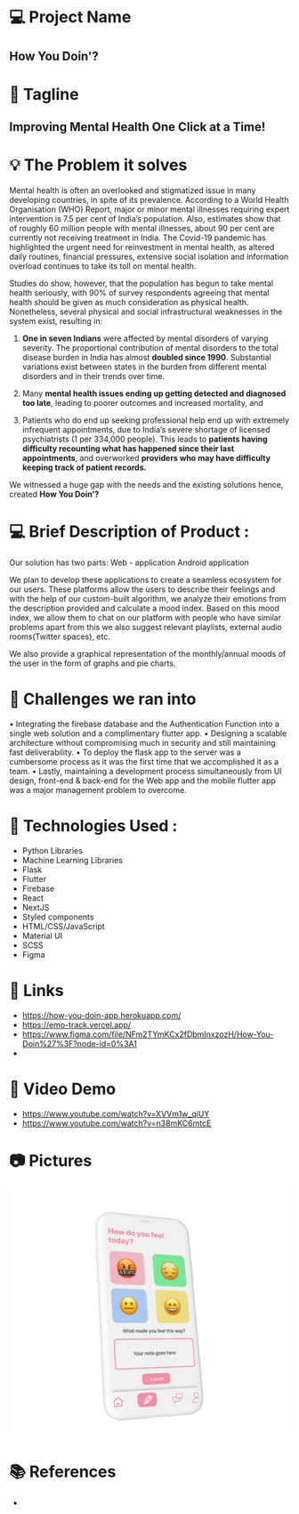 # 💻 Project Name

## How You Doin'?

# 🚀 Tagline

## Improving Mental Health One Click at a Time!

# 💡 The Problem it solves

Mental health is often an overlooked and stigmatized issue in many developing countries, in spite of its prevalence. According to a World Health Organisation (WHO) Report, major or minor mental illnesses requiring expert intervention is 7.5 per cent of India’s population. Also, estimates show that of roughly 60 million people with mental illnesses, about 90 per cent are currently not receiving treatment in India. The Covid-19 pandemic has highlighted the urgent need for reinvestment in mental health, as altered daily routines, financial pressures, extensive social isolation and information overload continues to take its toll on mental health.

Studies do show, however, that the population has begun to take mental health seriously, with 90% of survey respondents agreeing that mental health should be given as much consideration as physical health. Nonetheless, several physical and social infrastructural weaknesses in the system exist, resulting in:

1. **One in seven Indians** were affected by mental disorders of varying severity. The proportional contribution of mental disorders to the total disease burden in India has almost **doubled since 1990**. Substantial variations exist between states in the burden from different mental disorders and in their trends over time.

2. Many **mental health issues ending up getting detected and diagnosed too late**, leading to poorer outcomes and increased mortality, and

3. Patients who do end up seeking professional help end up with extremely infrequent appointments, due to India’s severe shortage of licensed psychiatrists (1 per 334,000 people). This leads to **patients having difficulty recounting what has happened since their last appointments**, and overworked **providers who may have difficulty keeping track of patient records.**

We witnessed a huge gap with the needs and the existing solutions hence, created **How You Doin'?**

# 💻 Brief Description of Product :

Our solution has two parts:
Web - application
Android application

We plan to develop these applications to create a seamless ecosystem for our users. These platforms allow the users to describe their feelings and with the help of our custom-built algorithm, we analyze their emotions from the description provided and calculate a mood index. Based on this mood index, we allow them to chat on our platform with people who have similar problems apart from this we also suggest relevant playlists, external audio rooms(Twitter spaces), etc.

We also provide a graphical representation of the monthly/annual moods of the user in the form of graphs and pie charts.

# 🧠 Challenges we ran into

• Integrating the firebase database and the Authentication Function into a single web solution and a complimentary flutter app.
• Designing a scalable architecture without compromising much in security and still maintaining fast deliverability.
• To deploy the flask app to the server was a cumbersome process as it was the first time that we accomplished it as a team.
• Lastly, maintaining a development process simultaneously from UI design, front-end & back-end for the Web app and the mobile flutter app was a major management problem to overcome.

# 🔨 Technologies Used :

- Python Libraries
- Machine Learning Libraries
- Flask
- Flutter
- Firebase
- React
- NextJS
- Styled components
- HTML/CSS/JavaScript
- Material UI
- SCSS
- Figma

# 🔗 Links

- https://how-you-doin-app.herokuapp.com/
- https://emo-track.vercel.app/
- https://www.figma.com/file/NFm2TYmKCx2fDbmInxzozH/How-You-Doin%27%3F?node-id=0%3A1
-

# 🎥 Video Demo

- https://www.youtube.com/watch?v=XVVm1w_qiUY
- https://www.youtube.com/watch?v=n38mKC6mtcE

# 📷 Pictures

![Test Image 1](Rectangle-2.png)



# 📚 References

-
